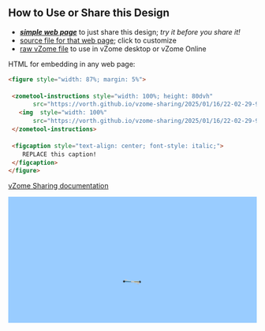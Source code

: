 
## How to Use or Share this Design

 - [***simple web page***](<https://vorth.github.io/vzome-sharing/2025/01/16/22-02-29-979Z-PRJ-DNA-kit-improved/>) to just share this design; *try it before you share it!*
 - [source file for that web page](<https://github.com/vorth/vzome-sharing/edit/main/2025/01/16/22-02-29-979Z-PRJ-DNA-kit-improved/index.md>); click to customize
 - [raw vZome file](<https://raw.githubusercontent.com/vorth/vzome-sharing/main/2025/01/16/22-02-29-979Z-PRJ-DNA-kit-improved/PRJ-DNA-kit-improved.vZome>) to use in vZome desktop or vZome Online
 
 HTML for embedding in any web page:
 ```html
<figure style="width: 87%; margin: 5%">
  
  <zometool-instructions style="width: 100%; height: 80dvh"
        src="https://vorth.github.io/vzome-sharing/2025/01/16/22-02-29-979Z-PRJ-DNA-kit-improved/PRJ-DNA-kit-improved.vZome" >
    <img  style="width: 100%"
        src="https://vorth.github.io/vzome-sharing/2025/01/16/22-02-29-979Z-PRJ-DNA-kit-improved/PRJ-DNA-kit-improved.png" >
  </zometool-instructions>

  <figcaption style="text-align: center; font-style: italic;">
     REPLACE this caption!
  </figcaption>
</figure>

 ```

[vZome Sharing documentation](https://vzome.github.io/vzome/sharing.html#how-it-works)

![Image](<PRJ-DNA-kit-improved.png>)

